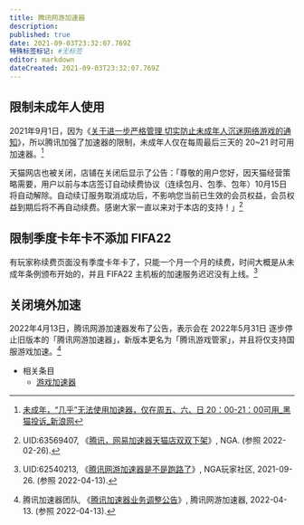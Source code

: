 ```yaml
---
title: 腾讯网游加速器
description:
published: true
date: 2021-09-03T23:32:07.769Z
特殊标签标记: #无标签
editor: markdown
dateCreated: 2021-09-03T23:32:07.769Z
---
```


## 限制未成年人使用

2021年9月1日，因为《[关于进一步严格管理 切实防止未成年人沉迷网络游戏的通知](/rule/国家新闻出版署/切实防止未成年人沉迷网络游戏的通知.md)》，所以腾讯加强了加速器的限制，未成年人仅在每周最后三天的 20~21 时可用加速器。[^17354725946]

[^17354725946]: [未成年，“几乎”无法使用加速器，仅在周五、六、日 20：00-21：00可用_黑猫投诉_新浪网](https://web.archive.org/web/20210902015421/https://tousu.sina.com.cn/complaint/view/17354725946/)

天猫网店也被关闭，店铺在关闭后显示了公告：「尊敬的用户您好，因天猫经营策略需要，用户以前与本店签订自动续费协议（连续包月、包季、包年）10月15日 将自动解除。自动续订服务取消成功后，不影响您当前已生效的会员权益，会员权益到期后将不再自动续费。感谢大家一直以来对于本店的支持！」[^7owhD]

[^7owhD]: UID:63569407, 《[腾讯，网易加速器天猫店双双下架](https://archive.ph/7owhD "https://bbs.nga.cn/read.php?tid=28710141")》, NGA. (参照 2022-02-26).

## 限制季度卡年卡不添加 FIFA22

有玩家称续费页面没有季度卡年卡了，只能一个月一个月的续费，时间大概是从未成年条例颁布开始的，并且 FIFA22 主机板的加速服务迟迟没有上线。[^UCFgo]

[^UCFgo]: UID:62540213, 《[腾讯网游加速器是不是跑路了](http://archiveiya74codqgiixo33q62qlrqtkgmcitqx5u2oeqnmn5bpcbiyd.onion/UCFgo "https://ngabbs.com/read.php?tid=28690191")》, NGA玩家社区, 2021-09-26. (参照 2022-04-13).

## 关闭境外加速

2022年4月13日，腾讯网游加速器发布了公告，表示会在 2022年5月31日 逐步停止旧版本的「腾讯网游加速器」，新版本更名为「腾讯游戏管家」，并且将仅支持国服游戏加速。[^389]

[^389]: 腾讯加速器团队, 《[腾讯加速器业务调整公告](https://web.archive.org/web/20220413125812/https://jiasu.qq.com/announcements/389.html)》, 腾讯网游加速器, 2022-04-13. (参照 2022-04-13).


+ 相关条目
    + [游戏加速器](/serviceprovider/游戏加速器.md)
